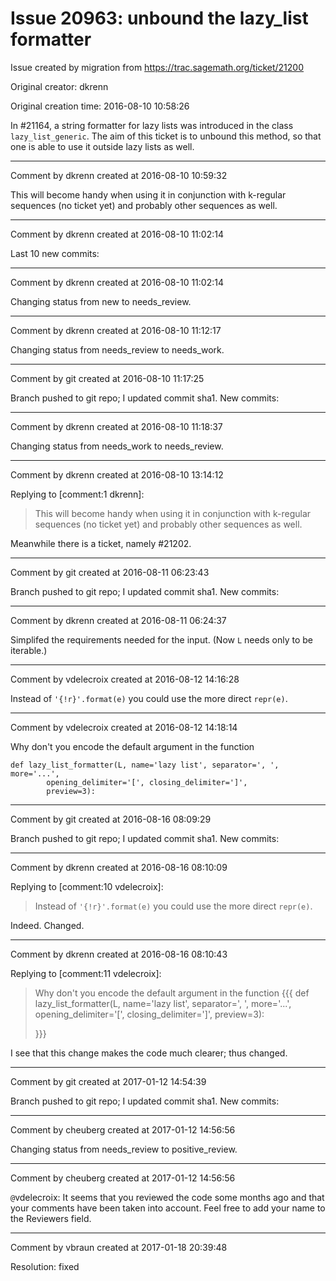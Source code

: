 # Issue 20963: unbound the lazy_list formatter

Issue created by migration from https://trac.sagemath.org/ticket/21200

Original creator: dkrenn

Original creation time: 2016-08-10 10:58:26

In #21164, a string formatter for lazy lists was introduced in the class `lazy_list_generic`. The aim of this ticket is to unbound this method, so that one is able to use it outside lazy lists as well.


---

Comment by dkrenn created at 2016-08-10 10:59:32

This will become handy when using it in conjunction with k-regular sequences (no ticket yet) and probably other sequences as well.


---

Comment by dkrenn created at 2016-08-10 11:02:14

Last 10 new commits:


---

Comment by dkrenn created at 2016-08-10 11:02:14

Changing status from new to needs_review.


---

Comment by dkrenn created at 2016-08-10 11:12:17

Changing status from needs_review to needs_work.


---

Comment by git created at 2016-08-10 11:17:25

Branch pushed to git repo; I updated commit sha1. New commits:


---

Comment by dkrenn created at 2016-08-10 11:18:37

Changing status from needs_work to needs_review.


---

Comment by dkrenn created at 2016-08-10 13:14:12

Replying to [comment:1 dkrenn]:
> This will become handy when using it in conjunction with k-regular sequences (no ticket yet) and probably other sequences as well.

Meanwhile there is a ticket, namely #21202.


---

Comment by git created at 2016-08-11 06:23:43

Branch pushed to git repo; I updated commit sha1. New commits:


---

Comment by dkrenn created at 2016-08-11 06:24:37

Simplifed the requirements needed for the input. (Now `L` needs only to be iterable.)


---

Comment by vdelecroix created at 2016-08-12 14:16:28

Instead of `'{!r}'.format(e)` you could use the more direct `repr(e)`.


---

Comment by vdelecroix created at 2016-08-12 14:18:14

Why don't you encode the default argument in the function

```
def lazy_list_formatter(L, name='lazy list', separator=', ', more='...',
        opening_delimiter='[', closing_delimiter=']',
        preview=3):

```



---

Comment by git created at 2016-08-16 08:09:29

Branch pushed to git repo; I updated commit sha1. New commits:


---

Comment by dkrenn created at 2016-08-16 08:10:09

Replying to [comment:10 vdelecroix]:
> Instead of `'{!r}'.format(e)` you could use the more direct `repr(e)`.

Indeed. Changed.


---

Comment by dkrenn created at 2016-08-16 08:10:43

Replying to [comment:11 vdelecroix]:
> Why don't you encode the default argument in the function
> {{{
> def lazy_list_formatter(L, name='lazy list', separator=', ', more='...',
>         opening_delimiter='[', closing_delimiter=']',
>         preview=3):
> 
> }}}

I see that this change makes the code much clearer; thus changed.


---

Comment by git created at 2017-01-12 14:54:39

Branch pushed to git repo; I updated commit sha1. New commits:


---

Comment by cheuberg created at 2017-01-12 14:56:56

Changing status from needs_review to positive_review.


---

Comment by cheuberg created at 2017-01-12 14:56:56

`@`vdelecroix: It seems that you reviewed the code some months ago and that your comments have been taken into account. Feel free to add your name to the Reviewers field.


---

Comment by vbraun created at 2017-01-18 20:39:48

Resolution: fixed
